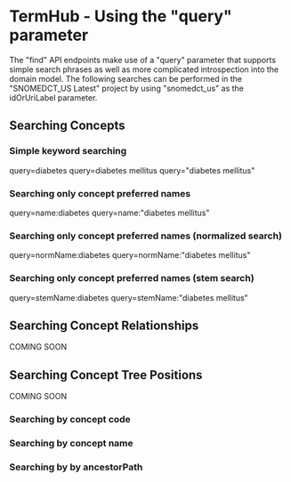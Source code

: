 TermHub - Using the "query" parameter
=====================================

The "find" API endpoints make use of a "query" parameter that supports
simple search phrases as well as more complicated introspection into the domain model.
The following searches can be performed in the "SNOMEDCT_US Latest" project by using
"snomedct_us" as the idOrUriLabel parameter.

## Searching Concepts

### Simple keyword searching

query=diabetes
query=diabetes mellitus
query="diabetes mellitus"

### Searching only concept preferred names

query=name:diabetes
query=name:"diabetes mellitus"

### Searching only concept preferred names (normalized search)

query=normName:diabetes
query=normName:"diabetes mellitus"

### Searching only concept preferred names (stem search)

query=stemName:diabetes
query=stemName:"diabetes mellitus"

## Searching Concept Relationships

COMING SOON

## Searching Concept Tree Positions

COMING SOON

### Searching by concept code
### Searching by concept name
### Searching by by ancestorPath

